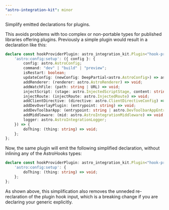 ```yaml
---
"astro-integration-kit": minor
---
```


Simplify emitted declarations for plugins.

This avoids problems with too complex or non-portable types for published libraries offering plugins. Previously a simple plugin would result in a declaration like this:

```ts
declare const hookProviderPlugin: astro_integration_kit.Plugin<"hook-provider", {
    'astro:config:setup': ({ config }: {
        config: astro.AstroConfig;
        command: "dev" | "build" | "preview";
        isRestart: boolean;
        updateConfig: (newConfig: DeepPartial<astro.AstroConfig>) => astro.AstroConfig;
        addRenderer: (renderer: astro.AstroRenderer) => void;
        addWatchFile: (path: string | URL) => void;
        injectScript: (stage: astro.InjectedScriptStage, content: string) => void;
        injectRoute: (injectRoute: astro.InjectedRoute) => void;
        addClientDirective: (directive: astro.ClientDirectiveConfig) => void;
        addDevOverlayPlugin: (entrypoint: string) => void;
        addDevToolbarApp: (entrypoint: string | astro.DevToolbarAppEntry) => void;
        addMiddleware: (mid: astro.AstroIntegrationMiddleware) => void;
        logger: astro.AstroIntegrationLogger;
    }) => {
        doThing: (thing: string) => void;
    };
};
```

Now, the same plugin will emit the following simplified declaration, without inlining any of the AstroHooks types:

```ts
declare const hookProviderPlugin: astro_integration_kit.Plugin<"hook-provider", {
    'astro:config:setup': {
        doThing: (thing: string) => void;
    };
};
```

As shown above, this simplification also removes the unneded re-reclaration of the plugin hook input, which is a breaking change if you are declaring your generic explicitly.
